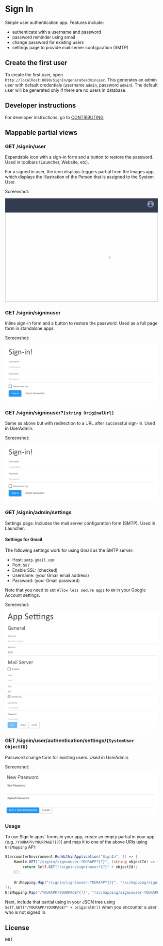 Sign In
=========

Simple user authentication app. Features include:

- authenticate with a username and password
- password reminder using email
- change password for existing users
- settings page to provide mail server configuration (SMTP)

## Create the first user

To create the first user, open `http://localhost:8080/SignIn/generateadminuser`. This generates an admin user with default credentials (username `admin`, password `admin`). The default user will be generated only if there are no users in database.

## Developer instructions

For developer instructions, go to [CONTRIBUTING](CONTRIBUTING.md)

## Mappable partial views

### GET /signin/user

Expandable icon with a sign-in form and a button to restore the password. Used in toolbars (Launcher, Website, etc).

For a signed in user, the icon displays triggers partial from the Images app, which displays the Illustration of the Person that is assigned to the System User.

Screenshot:

![image](docs/screenshot-signin-user.gif)

### GET /signin/signinuser

Inline sign-in form and a button to restore the password. Used as a full page form in standalone apps.

Screenshot:

![image](docs/screenshot-signin-signinuser.png)

### GET /signin/signinuser?`{string OriginalUrl}`

Same as above but with redirection to a URL after successful sign-in. Used in UserAdmin.

Screenshot:

![image](docs/screenshot-signin-signinuser.png)

### GET /signin/admin/settings

Settings page. Includes the mail server configuration form (SMTP). Used in Launcher.

#### Settings for Gmail

The following settings work for using Gmail as the SMTP server:

- Host: `smtp.gmail.com`
- Port: `587`
- Enable SSL: (checked)
- Username: (your Gmail email address)
- Password: (your Gmail password)

Note that you need to set `Allow less secure apps` to `ON` in your Google Account settings.

Screenshot:

![image](docs/screenshot-signin-admin-settings.png)

### GET /signin/user/authentication/settings/`{SystemUser ObjectID}`

Password change form for existing users. Used in UserAdmin.

Screenshot:

![image](docs/screenshot-signin-user-authentication-settings.png)

### Usage

To use Sign In apps' forms in your app, create an empty partial in your app (e.g. `/YOURAPP/YOURPAGE?{?}`) and map it to one of the above URIs using `UriMapping` API:

```cs
StarcounterEnvironment.RunWithinApplication("SignIn", () => {
    Handle.GET("/signin/signinuser-YOURAPP?{?}", (string objectId) => {
        return Self.GET("/signin/signinuser?{?}" + objectId);
    });

    UriMapping.Map("/signin/signinuser-YOURAPP?{?}", "/sc/mapping/signinuser-YOURAPP?{?}");
});
UriMapping.Map("/YOURAPP/YOURPAGE?{?}", "/sc/mapping/signinuser-YOURAPP?{?}");
```

Next, include that partial using in your JSON tree using `Self.GET("/YOURAPP/YOURPAGE?" + originalUrl)` when you encounter a user who is not signed in.


## License

MIT
